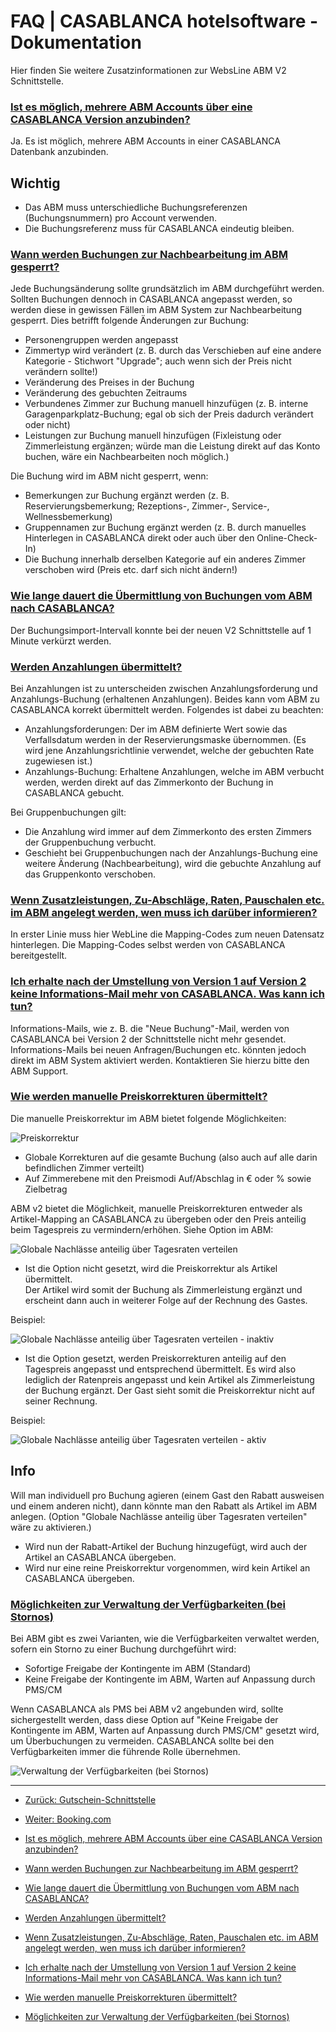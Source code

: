 # FAQ | CASABLANCA hotelsoftware - Dokumentation

Hier finden Sie weitere Zusatzinformationen zur WebsLine ABM V2 Schnittstelle.

### [Ist es möglich, mehrere ABM Accounts über eine CASABLANCA Version anzubinden?](https://docs.casablanca.at/cloud/interfaces/abm/faq/#ist-es-möglich-mehrere-abm-accounts-über-eine-casablanca-version-anzubinden "Direkter Link zu Ist es möglich, mehrere ABM Accounts über eine CASABLANCA Version anzubinden?")

Ja. Es ist möglich, mehrere ABM Accounts in einer CASABLANCA Datenbank anzubinden.

## Wichtig

* Das ABM muss unterschiedliche Buchungsreferenzen (Buchungsnummern) pro Account verwenden.  
* Die Buchungsreferenz muss für CASABLANCA eindeutig bleiben.

### [Wann werden Buchungen zur Nachbearbeitung im ABM gesperrt?](https://docs.casablanca.at/cloud/interfaces/abm/faq/#wann-werden-buchungen-zur-nachbearbeitung-im-abm-gesperrt "Direkter Link zu Wann werden Buchungen zur Nachbearbeitung im ABM gesperrt?")

Jede Buchungsänderung sollte grundsätzlich im ABM durchgeführt werden. Sollten Buchungen dennoch in CASABLANCA angepasst werden, so werden diese in gewissen Fällen im ABM System zur Nachbearbeitung gesperrt. Dies betrifft folgende Änderungen zur Buchung:

* Personengruppen werden angepasst
* Zimmertyp wird verändert (z. B. durch das Verschieben auf eine andere Kategorie - Stichwort "Upgrade"; auch wenn sich der Preis nicht verändern sollte!)
* Veränderung des Preises in der Buchung
* Veränderung des gebuchten Zeitraums
* Verbundenes Zimmer zur Buchung manuell hinzufügen (z. B. interne Garagenparkplatz-Buchung; egal ob sich der Preis dadurch verändert oder nicht)
* Leistungen zur Buchung manuell hinzufügen (Fixleistung oder Zimmerleistung ergänzen; würde man die Leistung direkt auf das Konto buchen, wäre ein Nachbearbeiten noch möglich.)

Die Buchung wird im ABM nicht gesperrt, wenn:

* Bemerkungen zur Buchung ergänzt werden (z. B. Reservierungsbemerkung; Rezeptions-, Zimmer-, Service-, Wellnessbemerkung)
* Gruppennamen zur Buchung ergänzt werden (z. B. durch manuelles Hinterlegen in CASABLANCA direkt oder auch über den Online-Check-In)
* Die Buchung innerhalb derselben Kategorie auf ein anderes Zimmer verschoben wird (Preis etc. darf sich nicht ändern!)

### [Wie lange dauert die Übermittlung von Buchungen vom ABM nach CASABLANCA?](https://docs.casablanca.at/cloud/interfaces/abm/faq/#wie-lange-dauert-die-übermittlung-von-buchungen-vom-abm-nach-casablanca "Direkter Link zu Wie lange dauert die Übermittlung von Buchungen vom ABM nach CASABLANCA?")

Der Buchungsimport-Intervall konnte bei der neuen V2 Schnittstelle auf 1 Minute verkürzt werden.

### [Werden Anzahlungen übermittelt?](https://docs.casablanca.at/cloud/interfaces/abm/faq/#werden-anzahlungen-übermittelt "Direkter Link zu Werden Anzahlungen übermittelt?")

Bei Anzahlungen ist zu unterscheiden zwischen Anzahlungsforderung und Anzahlungs-Buchung (erhaltenen Anzahlungen). Beides kann vom ABM zu CASABLANCA korrekt übermittelt werden. Folgendes ist dabei zu beachten:

* Anzahlungsforderungen: Der im ABM definierte Wert sowie das Verfallsdatum werden in der Reservierungsmaske übernommen. (Es wird jene Anzahlungsrichtlinie verwendet, welche der gebuchten Rate zugewiesen ist.)
* Anzahlungs-Buchung: Erhaltene Anzahlungen, welche im ABM verbucht werden, werden direkt auf das Zimmerkonto der Buchung in CASABLANCA gebucht.

Bei Gruppenbuchungen gilt:

* Die Anzahlung wird immer auf dem Zimmerkonto des ersten Zimmers der Gruppenbuchung verbucht.
* Geschieht bei Gruppenbuchungen nach der Anzahlungs-Buchung eine weitere Änderung (Nachbearbeitung), wird die gebuchte Anzahlung auf das Gruppenkonto verschoben.

### [Wenn Zusatzleistungen, Zu-Abschläge, Raten, Pauschalen etc. im ABM angelegt werden, wen muss ich darüber informieren?](https://docs.casablanca.at/cloud/interfaces/abm/faq/#wenn-zusatzleistungen-zu-abschläge-raten-pauschalen-etc-im-abm-angelegt-werden-wen-muss-ich-darüber-informieren "Direkter Link zu Wenn Zusatzleistungen, Zu-Abschläge, Raten, Pauschalen etc. im ABM angelegt werden, wen muss ich darüber informieren?")

In erster Linie muss hier WebLine die Mapping-Codes zum neuen Datensatz hinterlegen. Die Mapping-Codes selbst werden von CASABLANCA bereitgestellt.

### [Ich erhalte nach der Umstellung von Version 1 auf Version 2 keine Informations-Mail mehr von CASABLANCA. Was kann ich tun?](https://docs.casablanca.at/cloud/interfaces/abm/faq/#ich-erhalte-nach-der-umstellung-von-version-1-auf-version-2-keine-informations-mail-mehr-von-casablanca-was-kann-ich-tun "Direkter Link zu Ich erhalte nach der Umstellung von Version 1 auf Version 2 keine Informations-Mail mehr von CASABLANCA. Was kann ich tun?")

Informations-Mails, wie z. B. die "Neue Buchung"-Mail, werden von CASABLANCA bei Version 2 der Schnittstelle nicht mehr gesendet. Informations-Mails bei neuen Anfragen/Buchungen etc. könnten jedoch direkt im ABM System aktiviert werden. Kontaktieren Sie hierzu bitte den ABM Support.

### [Wie werden manuelle Preiskorrekturen übermittelt?](https://docs.casablanca.at/cloud/interfaces/abm/faq/#wie-werden-manuelle-preiskorrekturen-übermittelt "Direkter Link zu Wie werden manuelle Preiskorrekturen übermittelt?")

Die manuelle Preiskorrektur im ABM bietet folgende Möglichkeiten:

![Preiskorrektur](https://docs.casablanca.at/assets/images/price_correction-95a7ae389de7b60d6f5bc560c3febe21.png "Preiskorrektur")

* Globale Korrekturen auf die gesamte Buchung (also auch auf alle darin befindlichen Zimmer verteilt)
* Auf Zimmerebene mit den Preismodi Auf/Abschlag in € oder % sowie Zielbetrag

ABM v2 bietet die Möglichkeit, manuelle Preiskorrekturen entweder als Artikel-Mapping an CASABLANCA zu übergeben oder den Preis anteilig beim Tagespreis zu vermindern/erhöhen. Siehe Option im ABM:

![Globale Nachlässe anteilig über Tagesraten verteilen](https://docs.casablanca.at/assets/images/discount-36a3a38bb6009cce9e22f3b1fbcf9ca3.png "Globale Nachlässe anteilig über Tagesraten verteilen")

* Ist die Option nicht gesetzt, wird die Preiskorrektur als Artikel übermittelt.  
  Der Artikel wird somit der Buchung als Zimmerleistung ergänzt und erscheint dann auch in weiterer Folge auf der Rechnung des Gastes.

Beispiel:

![Globale Nachlässe anteilig über Tagesraten verteilen - inaktiv](https://docs.casablanca.at/assets/images/discount_option_false-f62c90f6cf8c333d37843cce1ac51587.png "Globale Nachlässe anteilig über Tagesraten verteilen - inaktiv")

* Ist die Option gesetzt, werden Preiskorrekturen anteilig auf den Tagespreis angepasst und entsprechend übermittelt. Es wird also lediglich der Ratenpreis angepasst und kein Artikel als Zimmerleistung der Buchung ergänzt. Der Gast sieht somit die Preiskorrektur nicht auf seiner Rechnung.

Beispiel:

![Globale Nachlässe anteilig über Tagesraten verteilen - aktiv](https://docs.casablanca.at/assets/images/discount_option_true-3ac5bfd509e832e10e469c7bb77d3160.png "Globale Nachlässe anteilig über Tagesraten verteilen - aktiv")

## Info

Will man individuell pro Buchung agieren (einem Gast den Rabatt ausweisen und einem anderen nicht), dann könnte man den Rabatt als Artikel im ABM anlegen. (Option "Globale Nachlässe anteilig über Tagesraten verteilen" wäre zu aktivieren.)

* Wird nun der Rabatt-Artikel der Buchung hinzugefügt, wird auch der Artikel an CASABLANCA übergeben.
* Wird nur eine reine Preiskorrektur vorgenommen, wird kein Artikel an CASABLANCA übergeben.

### [Möglichkeiten zur Verwaltung der Verfügbarkeiten (bei Stornos)](https://docs.casablanca.at/cloud/interfaces/abm/faq/#möglichkeiten-zur-verwaltung-der-verfügbarkeiten-bei-stornos "Direkter Link zu Möglichkeiten zur Verwaltung der Verfügbarkeiten (bei Stornos)")

Bei ABM gibt es zwei Varianten, wie die Verfügbarkeiten verwaltet werden, sofern ein Storno zu einer Buchung durchgeführt wird:

* Sofortige Freigabe der Kontingente im ABM (Standard)
* Keine Freigabe der Kontingente im ABM, Warten auf Anpassung durch PMS/CM

Wenn CASABLANCA als PMS bei ABM v2 angebunden wird, sollte sichergestellt werden, dass diese Option auf "Keine Freigabe der Kontingente im ABM, Warten auf Anpassung durch PMS/CM" gesetzt wird, um Überbuchungen zu vermeiden. CASABLANCA sollte bei den Verfügbarkeiten immer die führende Rolle übernehmen.

![Verwaltung der Verfügbarkeiten (bei Stornos)](https://docs.casablanca.at/assets/images/availability_storno_management-4ea2081ab0748d49730565d72c1c36a9.png "Verwaltung der Verfügbarkeiten (bei Stornos)")

---

* [Zurück: Gutschein-Schnittstelle](https://docs.casablanca.at/cloud/interfaces/abm/voucher)
* [Weiter: Booking.com](https://docs.casablanca.at/cloud/interfaces/bookingcom/)

* [Ist es möglich, mehrere ABM Accounts über eine CASABLANCA Version anzubinden?](https://docs.casablanca.at/cloud/interfaces/abm/faq/#ist-es-möglich-mehrere-abm-accounts-über-eine-casablanca-version-anzubinden)
* [Wann werden Buchungen zur Nachbearbeitung im ABM gesperrt?](https://docs.casablanca.at/cloud/interfaces/abm/faq/#wann-werden-buchungen-zur-nachbearbeitung-im-abm-gesperrt)
* [Wie lange dauert die Übermittlung von Buchungen vom ABM nach CASABLANCA?](https://docs.casablanca.at/cloud/interfaces/abm/faq/#wie-lange-dauert-die-übermittlung-von-buchungen-vom-abm-nach-casablanca)
* [Werden Anzahlungen übermittelt?](https://docs.casablanca.at/cloud/interfaces/abm/faq/#werden-anzahlungen-übermittelt)
* [Wenn Zusatzleistungen, Zu-Abschläge, Raten, Pauschalen etc. im ABM angelegt werden, wen muss ich darüber informieren?](https://docs.casablanca.at/cloud/interfaces/abm/faq/#wenn-zusatzleistungen-zu-abschläge-raten-pauschalen-etc-im-abm-angelegt-werden-wen-muss-ich-darüber-informieren)
* [Ich erhalte nach der Umstellung von Version 1 auf Version 2 keine Informations-Mail mehr von CASABLANCA. Was kann ich tun?](https://docs.casablanca.at/cloud/interfaces/abm/faq/#ich-erhalte-nach-der-umstellung-von-version-1-auf-version-2-keine-informations-mail-mehr-von-casablanca-was-kann-ich-tun)
* [Wie werden manuelle Preiskorrekturen übermittelt?](https://docs.casablanca.at/cloud/interfaces/abm/faq/#wie-werden-manuelle-preiskorrekturen-übermittelt)
* [Möglichkeiten zur Verwaltung der Verfügbarkeiten (bei Stornos)](https://docs.casablanca.at/cloud/interfaces/abm/faq/#möglichkeiten-zur-verwaltung-der-verfügbarkeiten-bei-stornos)
